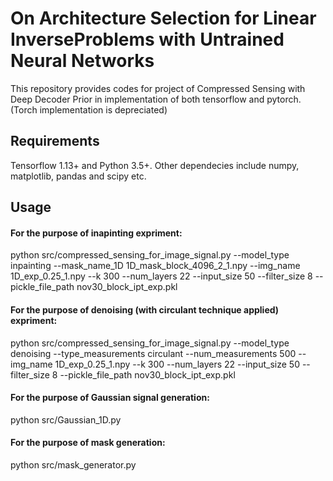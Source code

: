 # On Architecture Selection for Linear InverseProblems with Untrained Neural Networks

This repository provides codes for project of Compressed Sensing with Deep Decoder Prior in implementation of both tensorflow and pytorch. (Torch implementation is depreciated)

## Requirements
Tensorflow 1.13+ and Python 3.5+. Other dependecies include numpy, matplotlib, pandas and scipy etc.

## Usage
#### For the purpose of inapinting expriment:

python src/compressed_sensing_for_image_signal.py --model_type inpainting --mask_name_1D 1D_mask_block_4096_2_1.npy --img_name 1D_exp_0.25_1.npy --k 300 --num_layers 22 --input_size 50 --filter_size 8 --pickle_file_path nov30_block_ipt_exp.pkl

#### For the purpose of denoising (with circulant technique applied) expriment:

python src/compressed_sensing_for_image_signal.py --model_type denoising --type_measurements circulant --num_measurements 500 --img_name 1D_exp_0.25_1.npy --k 300 --num_layers 22 --input_size 50 --filter_size 8 --pickle_file_path nov30_block_ipt_exp.pkl

#### For the purpose of Gaussian signal generation:

python src/Gaussian_1D.py

#### For the purpose of mask generation:

python src/mask_generator.py


